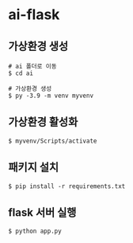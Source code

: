 # ai-flask

## 가상환경 생성
```
# ai 폴더로 이동
$ cd ai

# 가상환경 생성
$ py -3.9 -m venv myvenv
```

## 가상환경 활성화
```
$ myvenv/Scripts/activate
```

## 패키지 설치
```
$ pip install -r requirements.txt
```

## flask 서버 실행
```
$ python app.py
```


